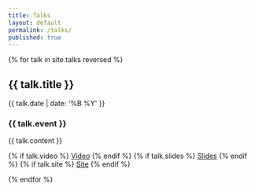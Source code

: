 ```yaml
---
title: Talks
layout: default
permalink: /talks/
published: true
---
```


{% for talk in site.talks reversed %}
  <article class="talk">
    <h2>{{ talk.title }}</h2>
    <time datetime="{{ talk.date | date_to_xmlschema }}">{{ talk.date | date: '%B %Y' }}</time>
    <h3>{{ talk.event }}</h3>
    {{ talk.content }}
    <p class="footer">
    {% if talk.video %}
      <i class="fas fa-video"></i> <a href="{{ talk.video }}">Video</a>
    {% endif %}
    {% if talk.slides %}
      <i class="fas fa-person-chalkboard"></i> <a href="{{ talk.slides }}">Slides</a>
    {% endif %}
    {% if talk.site %}
      <i class="fas fa-globe"></i> <a href="{{ talk.site }}">Site</a>
    {% endif %}
    </p>
  </article>
{% endfor %}
